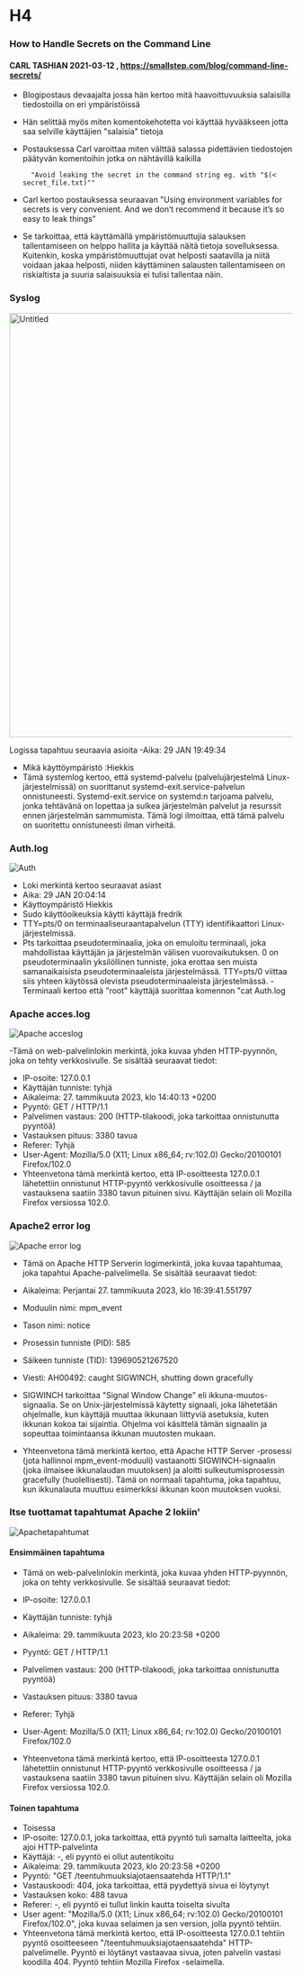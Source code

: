 # H4

### How to Handle Secrets on the Command Line

#### CARL TASHIAN 2021-03-12 , https://smallstep.com/blog/command-line-secrets/

- Blogipostaus devaajalta jossa hän kertoo mitä haavoittuvuuksia salaisilla tiedostoilla on eri ympäristöissä
- Hän selittää myös miten komentokehotetta voi käyttää hyvääkseen jotta saa selville käyttäjien "salaisia" tietoja
- Postauksessa Carl varoittaa miten välttää salassa pidettävien tiedostojen päätyvän komentoihin jotka on nähtävillä kaikilla


        "Avoid leaking the secret in the command string eg. with "$(< secret_file.txt)""
  
- Carl kertoo postauksessa seuraavan "Using environment variables for secrets is very convenient. And we don’t recommend it because it’s so easy to leak things"
- Se tarkoittaa, että käyttämällä ympäristömuuttujia salauksen tallentamiseen on helppo hallita ja käyttää näitä tietoja sovelluksessa. Kuitenkin, koska ympäristömuuttujat ovat helposti saatavilla ja niitä voidaan jakaa helposti, niiden käyttäminen salausten tallentamiseen on riskialtista ja suuria salaisuuksia ei tulisi tallentaa näin.



###  Syslog

<img width="753" alt="Untitled" src="https://user-images.githubusercontent.com/122887178/215346030-551c739d-dd75-4f9d-a910-2808ac8b5cee.png">

Logissa tapahtuu seuraavia asioita
-Aika: 29 JAN 19:49:34
- Mikä käyttöympäristö :Hiekkis
- Tämä systemlog kertoo, että systemd-palvelu (palvelujärjestelmä Linux-järjestelmissä) on suorittanut systemd-exit.service-palvelun onnistuneesti.
 Systemd-exit.service on systemd:n tarjoama palvelu, jonka tehtävänä on lopettaa ja sulkea järjestelmän palvelut ja resurssit ennen järjestelmän sammumista. Tämä logi    ilmoittaa, että tämä palvelu on suoritettu onnistuneesti ilman virheitä.
 
 ### Auth.log
 ![Auth](https://user-images.githubusercontent.com/122887178/215346408-16dad716-fc5e-47b2-bc84-021af5cd9594.jpg)

- Loki merkintä kertoo seuraavat asiast
- Aika: 29 JAN 20:04:14 
- Käyttoympäristö Hiekkis
- Sudo käyttöoikeuksia käytti käyttäjä fredrik
- TTY=pts/0 on terminaaliseuraantapalvelun (TTY) identifikaattori Linux-järjestelmissä.
- Pts tarkoittaa pseudoterminaalia, joka on emuloitu terminaali, joka mahdollistaa käyttäjän ja järjestelmän välisen vuorovaikutuksen. 0 on pseudoterminaalin yksilöllinen tunniste, joka erottaa sen muista samanaikaisista pseudoterminaaleista järjestelmässä. TTY=pts/0 viittaa siis yhteen käytössä olevista pseudoterminaaleista järjestelmässä.
-Terminaali kertoo että "root" käyttäjä suorittaa komennon "cat Auth.log

### Apache acces.log
![Apache acceslog](https://user-images.githubusercontent.com/122887178/215347207-18deb9a1-72aa-4dde-9d3d-cfac128f9255.jpg)

-Tämä on web-palvelinlokin merkintä, joka kuvaa yhden HTTP-pyynnön, joka on tehty verkkosivulle. Se sisältää seuraavat tiedot:

- IP-osoite: 127.0.0.1
- Käyttäjän tunniste: tyhjä
- Aikaleima: 27. tammikuuta 2023, klo 14:40:13 +0200
- Pyyntö: GET / HTTP/1.1
- Palvelimen vastaus: 200 (HTTP-tilakoodi, joka tarkoittaa onnistunutta pyyntöä)
- Vastauksen pituus: 3380 tavua
- Referer: Tyhjä
- User-Agent: Mozilla/5.0 (X11; Linux x86_64; rv:102.0) Gecko/20100101 Firefox/102.0
- Yhteenvetona tämä merkintä kertoo, että IP-osoitteesta 127.0.0.1 lähetettiin onnistunut HTTP-pyyntö verkkosivulle osoitteessa / ja vastauksena saatiin 3380 tavun pituinen sivu. Käyttäjän selain oli Mozilla Firefox versiossa 102.0.

### Apache2 error log
![Apache error log](https://user-images.githubusercontent.com/122887178/215347443-0a38d273-da03-4e77-92a3-6a3d3a119ddb.jpg)

- Tämä on Apache HTTP Serverin logimerkintä, joka kuvaa tapahtumaa, joka tapahtui Apache-palvelimella. Se sisältää seuraavat tiedot:

- Aikaleima: Perjantai 27. tammikuuta 2023, klo 16:39:41.551797
- Moduulin nimi: mpm_event
- Tason nimi: notice
- Prosessin tunniste (PID): 585
- Säikeen tunniste (TID): 139690521267520
- Viesti: AH00492: caught SIGWINCH, shutting down gracefully
- SIGWINCH tarkoittaa "Signal Window Change" eli ikkuna-muutos-signaalia. Se on Unix-järjestelmissä käytetty signaali, joka lähetetään ohjelmalle, kun käyttäjä muuttaa ikkunaan liittyviä asetuksia, kuten ikkunan kokoa tai sijaintia. Ohjelma voi käsittelä tämän signaalin ja sopeuttaa toimintaansa ikkunan muutosten mukaan.
- Yhteenvetona tämä merkintä kertoo, että Apache HTTP Server -prosessi (jota hallinnoi mpm_event-moduuli) vastaanotti SIGWINCH-signaalin (joka ilmaisee ikkunalaudan muutoksen) ja aloitti sulkeutumisprosessin gracefully (huolellisesti). Tämä on normaali tapahtuma, joka tapahtuu, kun ikkunalauta muuttuu esimerkiksi ikkunan koon muutoksen vuoksi.


### Itse tuottamat tapahtumat Apache 2 lokiin'

![Apachetapahtumat](https://user-images.githubusercontent.com/122887178/215347769-fc39fec7-b11e-4142-a8a8-9cc4d21f96f9.jpg)

#### Ensimmäinen tapahtuma
- Tämä on web-palvelinlokin merkintä, joka kuvaa yhden HTTP-pyynnön, joka on tehty verkkosivulle. Se sisältää seuraavat tiedot:

- IP-osoite: 127.0.0.1
- Käyttäjän tunniste: tyhjä
- Aikaleima: 29. tammikuuta 2023, klo 20:23:58 +0200
- Pyyntö: GET / HTTP/1.1
- Palvelimen vastaus: 200 (HTTP-tilakoodi, joka tarkoittaa onnistunutta pyyntöä)
- Vastauksen pituus: 3380 tavua
- Referer: Tyhjä
- User-Agent: Mozilla/5.0 (X11; Linux x86_64; rv:102.0) Gecko/20100101 Firefox/102.0
- Yhteenvetona tämä merkintä kertoo, että IP-osoitteesta 127.0.0.1 lähetettiin onnistunut HTTP-pyyntö verkkosivulle osoitteessa / ja vastauksena saatiin 3380 tavun pituinen sivu. Käyttäjän selain oli Mozilla Firefox versiossa 102.0.

#### Toinen tapahtuma
- Toisessa
- IP-osoite: 127.0.0.1, joka tarkoittaa, että pyyntö tuli samalta laitteelta, joka ajoi HTTP-palvelinta
- Käyttäjä: -, eli pyyntö ei ollut autentikoitu
- Aikaleima: 29. tammikuuta 2023, klo 20:23:58 +0200
- Pyyntö: "GET /teentuhmuuksiajotaensaatehda HTTP/1.1"
- Vastauskoodi: 404, joka tarkoittaa, että pyydettyä sivua ei löytynyt
- Vastauksen koko: 488 tavua
- Referer: -, eli pyyntö ei tullut linkin kautta toiselta sivulta
- User agent: "Mozilla/5.0 (X11; Linux x86_64; rv:102.0) Gecko/20100101 Firefox/102.0", joka kuvaa selaimen ja sen version, jolla pyyntö tehtiin.
- Yhteenvetona tämä merkintä kertoo, että IP-osoitteesta 127.0.0.1 tehtiin pyyntö osoitteeseen "/teentuhmuuksiajotaensaatehda" HTTP-palvelimelle. Pyyntö ei löytänyt vastaavaa sivua, joten palvelin vastasi koodilla 404. Pyyntö tehtiin Mozilla Firefox -selaimella.
